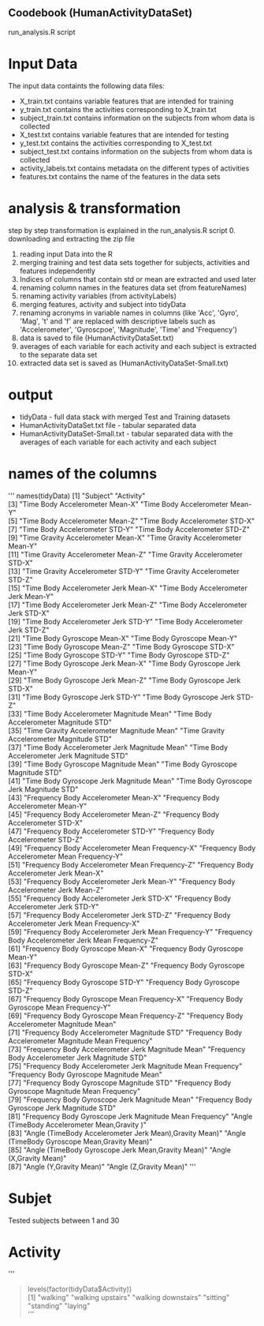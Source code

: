 ## Coodebook (HumanActivityDataSet)
run_analysis.R script

# Input Data
The input data containts the following data files:

- X_train.txt contains variable features that are intended for training
- y_train.txt contains the activities corresponding to X_train.txt
- subject_train.txt contains information on the subjects from whom data is collected
- X_test.txt contains variable features that are intended for testing
- y_test.txt contains the activities corresponding to X_test.txt
- subject_test.txt contains information on the subjects from whom data is collected
- activity_labels.txt contains metadata on the different types of activities
- features.txt contains the name of the features in the data sets

# analysis & transformation
step by step transformation is explained in the run_analysis.R script
0. downloading and extracting the zip file
1. reading input Data into the R
2. merging training and test data sets together for subjects, activities and features independently
3. Indices of columns that contain std or mean are extracted and used later 
4. renaming column names in the features data set (from featureNames)
5. renaming activity variables (from activityLabels)
6. merging features, activity and subject into tidyData
7. renaming acronyms in variable names in columns (like 'Acc', 'Gyro', 'Mag', 't' and 'f' are replaced with descriptive labels such as 'Accelerometer', 'Gyroscpoe', 'Magnitude', 'Time' and 'Frequency')
8. data is saved to file (HumanActivityDataSet.txt)
9. averages of each variable for each activity and each subject is extracted to the separate data set
10. extracted data set is saved as (HumanActivityDataSet-Small.txt)


# output
- tidyData - full data stack with merged Test and Training datasets
- HumanActivityDataSet.txt file - tabular separated data 
- HumanActivityDataSet-Small.txt - tabular separated data with the averages of each variable for each activity and each subject

# names of the columns

'''
names(tidyData)
 [1] "Subject"                                                     "Activity"                                                   
 [3] "Time Body Accelerometer Mean-X"                              "Time Body Accelerometer Mean-Y"                             
 [5] "Time Body Accelerometer Mean-Z"                              "Time Body Accelerometer STD-X"                              
 [7] "Time Body Accelerometer STD-Y"                               "Time Body Accelerometer STD-Z"                              
 [9] "Time Gravity Accelerometer Mean-X"                           "Time Gravity Accelerometer Mean-Y"                          
[11] "Time Gravity Accelerometer Mean-Z"                           "Time Gravity Accelerometer STD-X"                           
[13] "Time Gravity Accelerometer STD-Y"                            "Time Gravity Accelerometer STD-Z"                           
[15] "Time Body Accelerometer Jerk Mean-X"                         "Time Body Accelerometer Jerk Mean-Y"                        
[17] "Time Body Accelerometer Jerk Mean-Z"                         "Time Body Accelerometer Jerk STD-X"                         
[19] "Time Body Accelerometer Jerk STD-Y"                          "Time Body Accelerometer Jerk STD-Z"                         
[21] "Time Body Gyroscope Mean-X"                                  "Time Body Gyroscope Mean-Y"                                 
[23] "Time Body Gyroscope Mean-Z"                                  "Time Body Gyroscope STD-X"                                  
[25] "Time Body Gyroscope STD-Y"                                   "Time Body Gyroscope STD-Z"                                  
[27] "Time Body Gyroscope Jerk Mean-X"                             "Time Body Gyroscope Jerk Mean-Y"                            
[29] "Time Body Gyroscope Jerk Mean-Z"                             "Time Body Gyroscope Jerk STD-X"                             
[31] "Time Body Gyroscope Jerk STD-Y"                              "Time Body Gyroscope Jerk STD-Z"                             
[33] "Time Body Accelerometer Magnitude Mean"                      "Time Body Accelerometer Magnitude STD"                      
[35] "Time Gravity Accelerometer Magnitude Mean"                   "Time Gravity Accelerometer Magnitude STD"                   
[37] "Time Body Accelerometer Jerk Magnitude Mean"                 "Time Body Accelerometer Jerk Magnitude STD"                 
[39] "Time Body Gyroscope Magnitude Mean"                          "Time Body Gyroscope Magnitude STD"                          
[41] "Time Body Gyroscope Jerk Magnitude Mean"                     "Time Body Gyroscope Jerk Magnitude STD"                     
[43] "Frequency Body Accelerometer Mean-X"                         "Frequency Body Accelerometer Mean-Y"                        
[45] "Frequency Body Accelerometer Mean-Z"                         "Frequency Body Accelerometer STD-X"                         
[47] "Frequency Body Accelerometer STD-Y"                          "Frequency Body Accelerometer STD-Z"                         
[49] "Frequency Body Accelerometer Mean Frequency-X"               "Frequency Body Accelerometer Mean Frequency-Y"              
[51] "Frequency Body Accelerometer Mean Frequency-Z"               "Frequency Body Accelerometer Jerk Mean-X"                   
[53] "Frequency Body Accelerometer Jerk Mean-Y"                    "Frequency Body Accelerometer Jerk Mean-Z"                   
[55] "Frequency Body Accelerometer Jerk STD-X"                     "Frequency Body Accelerometer Jerk STD-Y"                    
[57] "Frequency Body Accelerometer Jerk STD-Z"                     "Frequency Body Accelerometer Jerk Mean Frequency-X"         
[59] "Frequency Body Accelerometer Jerk Mean Frequency-Y"          "Frequency Body Accelerometer Jerk Mean Frequency-Z"         
[61] "Frequency Body Gyroscope Mean-X"                             "Frequency Body Gyroscope Mean-Y"                            
[63] "Frequency Body Gyroscope Mean-Z"                             "Frequency Body Gyroscope STD-X"                             
[65] "Frequency Body Gyroscope STD-Y"                              "Frequency Body Gyroscope STD-Z"                             
[67] "Frequency Body Gyroscope Mean Frequency-X"                   "Frequency Body Gyroscope Mean Frequency-Y"                  
[69] "Frequency Body Gyroscope Mean Frequency-Z"                   "Frequency Body Accelerometer Magnitude Mean"                
[71] "Frequency Body Accelerometer Magnitude STD"                  "Frequency Body Accelerometer Magnitude Mean Frequency"      
[73] "Frequency Body  Accelerometer Jerk Magnitude Mean"           "Frequency Body  Accelerometer Jerk Magnitude STD"           
[75] "Frequency Body  Accelerometer Jerk Magnitude Mean Frequency" "Frequency Body  Gyroscope Magnitude Mean"                   
[77] "Frequency Body  Gyroscope Magnitude STD"                     "Frequency Body  Gyroscope Magnitude Mean Frequency"         
[79] "Frequency Body  Gyroscope Jerk Magnitude Mean"               "Frequency Body  Gyroscope Jerk Magnitude STD"               
[81] "Frequency Body  Gyroscope Jerk Magnitude Mean Frequency"     "Angle (TimeBody  Accelerometer Mean,Gravity )"              
[83] "Angle (TimeBody  Accelerometer Jerk Mean),Gravity Mean)"     "Angle (TimeBody  Gyroscope Mean,Gravity Mean)"              
[85] "Angle (TimeBody  Gyroscope Jerk Mean,Gravity Mean)"          "Angle (X,Gravity Mean)"                                     
[87] "Angle (Y,Gravity Mean)"                                      "Angle (Z,Gravity Mean)"
'''

# Subjet
Tested subjects between 1 and 30

# Activity

'''
> levels(factor(tidyData$Activity))  
[1] "walking"            "walking upstairs"   "walking downstairs" "sitting"            "standing"           "laying"  
'''


